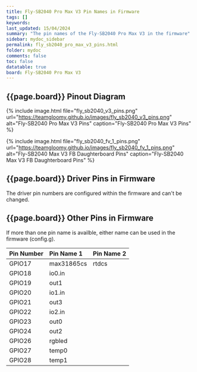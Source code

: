```yaml
---
title: Fly-SB2040 Pro Max V3 Pin Names in Firmware
tags: []
keywords: 
last_updated: 15/04/2024
summary: "The pin names of the Fly-SB2040 Pro Max V3 in the firmware"
sidebar: mydoc_sidebar
permalink: fly_sb2040_pro_max_v3_pins.html
folder: mydoc
comments: false
toc: false
datatable: true
board: Fly-SB2040 Pro Max V3
---
```


## {{page.board}} Pinout Diagram

{% include image.html file="fly_sb2040_v3_pins.png" url="https://teamgloomy.github.io/images/fly_sb2040_v3_pins.png" alt="Fly-SB2040 Pro Max V3 Pins" caption="Fly-SB2040 Pro Max V3 Pins" %}

{% include image.html file="fly_sb2040_fv_1_pins.png" url="https://teamgloomy.github.io/images/fly_sb2040_fv_1_pins.png" alt="Fly-SB2040 Max V3 FB Daughterboard Pins" caption="Fly-SB2040 Max V3 FB Daughterboard Pins" %}

## {{page.board}} Driver Pins in Firmware

The driver pin numbers are configured within the firmware and can't be changed.

## {{page.board}} Other Pins in Firmware

If more than one pin name is availble, either name can be used in the firmware (config.g).  

<div class="datatable-begin"></div>

|Pin Number|Pin Name 1|Pin Name 2|
| :------------- |:-------------|:-------------|
|GPIO17|max31865cs|rtdcs|
|GPIO18|io0.in||
|GPIO19|out1||
|GPIO20|io1.in||
|GPIO21|out3||
|GPIO22|io2.in||
|GPIO23|out0||
|GPIO24|out2||
|GPIO26|rgbled||
|GPIO27|temp0||
|GPIO28|temp1||

<div class="datatable-end"></div>
